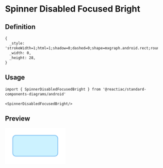 # Spinner Disabled Focused Bright

## Definition

```
{
  _style: 'strokeWidth=1;html=1;shadow=0;dashed=0;shape=mxgraph.android.rect;rounded=1;fillColor=#ccf2ff;strokeColor=#88c5f5;',
  _width: 0,
  _height: 28,
}
```

## Usage

```
import { SpinnerDisabledFocusedBright } from '@reactiac/standard-components-diagrams/android'

<SpinnerDisabledFocusedBright/>
```

## Preview

<img src="./spinner-disabled-focused-bright.png" width="200"/>
